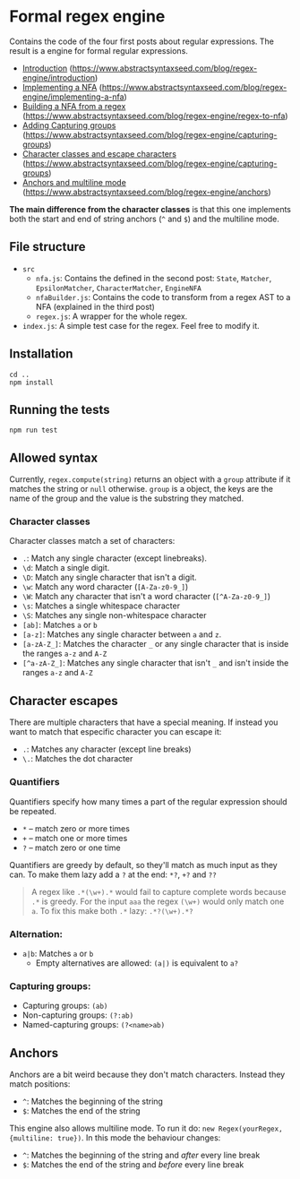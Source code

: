 # Formal regex engine

Contains the code of the four first posts about regular expressions. The result is a engine for formal regular expressions.
* [Introduction](https://www.abstractsyntaxseed.com/blog/regex-engine/introduction) (https://www.abstractsyntaxseed.com/blog/regex-engine/introduction)
* [Implementing a NFA](https://www.abstractsyntaxseed.com/blog/regex-engine/implementing-a-nfa) (https://www.abstractsyntaxseed.com/blog/regex-engine/implementing-a-nfa)
* [Building a NFA from a regex](https://www.abstractsyntaxseed.com/blog/regex-engine/regex-to-nfa) (https://www.abstractsyntaxseed.com/blog/regex-engine/regex-to-nfa)
* [Adding Capturing groups](https://www.abstractsyntaxseed.com/blog/regex-engine/capturing-groups) (https://www.abstractsyntaxseed.com/blog/regex-engine/capturing-groups)
* [Character classes and escape characters](https://www.abstractsyntaxseed.com/blog/regex-engine/character-classes) (https://www.abstractsyntaxseed.com/blog/regex-engine/capturing-groups)
* [Anchors and multiline mode](https://www.abstractsyntaxseed.com/blog/regex-engine/anchors) (https://www.abstractsyntaxseed.com/blog/regex-engine/anchors)

**The main difference from the character classes** is that this one implements both the start and end of string anchors (`^` and `$`) and the 
multiline mode.

## File structure
* `src`
    * `nfa.js`: Contains the defined in the second post: `State`, `Matcher`, `EpsilonMatcher`, `CharacterMatcher`, `EngineNFA`
    * `nfaBuilder.js`: Contains the code to transform from a regex AST to a NFA (explained in the third post)
    * `regex.js`: A wrapper for the whole regex.
* `index.js`: A simple test case for the regex. Feel free to modify it.

## Installation
```
cd ..
npm install
``` 
## Running the tests 
```
npm run test
``` 

## Allowed syntax
Currently, `regex.compute(string)` returns an object with a `group` attribute if it matches the string or `null` otherwise. `group` is a object, 
the keys are the name of the group and the value is the substring they matched.

### Character classes
Character classes match a set of characters:
* `.`: Match any single character (except linebreaks).
* `\d`: Match a single digit.
* `\D`: Match any single character that isn't a digit.
* `\w`: Match any word character (`[A-Za-z0-9_]`)
* `\W`: Match any character that isn't a word character (`[^A-Za-z0-9_]`)
* `\s`: Matches a single whitespace character
* `\S`: Matches any single non-whitespace character
* `[ab]`: Matches `a` or `b`
* `[a-z]`: Matches any single character between `a` and `z`.
* `[a-zA-Z_]`: Matches the character `_` or any single character that is inside the ranges `a-z` and `A-Z`
* `[^a-zA-Z_]`: Matches any single character that isn't `_` and isn't inside the ranges `a-z` and `A-Z`

## Character escapes
There are multiple characters that have a special meaning. If instead you want to match that especific character you can escape it:
* `.`: Matches any character (except line breaks)
* `\.`: Matches the dot character

### Quantifiers
Quantifiers specify how many times a part of the regular expression should be repeated.
* `*` – match zero or more times
* `+` – match one or more times
* `?` – match zero or one time

Quantifiers are greedy by default, so they'll match as much input as they can. To make them lazy add a `?` at the end: `*?`, `+?` and `??`

> A regex like `.*(\w+).*` would fail to capture complete words because `.*` is greedy. For the input `aaa` the regex `(\w+)` would 
> only match one `a`. To fix this make both `.*` lazy: `.*?(\w+).*?`

### Alternation:
* `a|b`: Matches `a` or `b`
    * Empty alternatives are allowed: `(a|)` is equivalent to `a?`

### Capturing groups:
* Capturing groups: `(ab)`
* Non-capturing groups: `(?:ab)`
* Named-capturing groups: `(?<name>ab)`

## Anchors
Anchors are a bit weird because they don't match characters. Instead they match positions:
* `^`: Matches the beginning of the string
* `$`: Matches the end of the string

This engine also allows multiline mode. To run it do: `new Regex(yourRegex, {multiline: true})`. In this mode the behaviour changes:
* `^`: Matches the beginning of the string and *after* every line break
* `$`: Matches the end of the string and *before* every line break